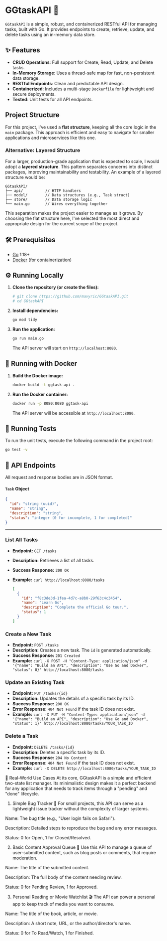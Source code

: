 # GGtaskAPI 🚀

`GGtaskAPI` is a simple, robust, and containerized RESTful API for managing tasks, built with Go. It provides endpoints to create, retrieve, update, and delete tasks using an in-memory data store.

## ✨ Features

- **CRUD Operations**: Full support for Create, Read, Update, and Delete tasks.
- **In-Memory Storage**: Uses a thread-safe map for fast, non-persistent data storage.
- **RESTful Endpoints**: Clean and predictable API design.
- **Containerized**: Includes a multi-stage `Dockerfile` for lightweight and secure deployments.
- **Tested**: Unit tests for all API endpoints.

## Project Structure

For this project, I've used a **flat structure**, keeping all the core logic in the `main` package. This approach is efficient and easy to navigate for smaller applications and microservices like this one.

### Alternative: Layered Structure

For a larger, production-grade application that is expected to scale, I would adopt a **layered structure**. This pattern separates concerns into distinct packages, improving maintainability and testability.
An example of a layered structure would be:

```
GGtaskAPI/
├── api/          // HTTP handlers
├── model/        // Data structures (e.g., Task struct)
├── store/        // Data storage logic
└── main.go       // Wires everything together
```

This separation makes the project easier to manage as it grows. By choosing the flat structure here, I've selected the most direct and appropriate design for the current scope of the project.

## 🛠️ Prerequisites

- [Go](https://go.dev/doc/install) 1.18+
- [Docker](https://docs.docker.com/get-docker/) (for containerization)

## ⚙️ Running Locally

1.  **Clone the repository (or create the files):**
    ```bash
    # git clone https://github.com/mavyric/GGtaskAPI.git
    # cd GGtaskAPI
    ```

2.  **Install dependencies:**
    ```bash
    go mod tidy
    ```

3.  **Run the application:**
    ```bash
    go run main.go
    ```
    The API server will start on `http://localhost:8080`.

## 🐳 Running with Docker

1.  **Build the Docker image:**
    ```bash
    docker build -t ggtask-api .
    ```

2.  **Run the Docker container:**
    ```bash
    docker run -p 8080:8080 ggtask-api
    ```
    The API server will be accessible at `http://localhost:8080`.

## 🧪 Running Tests

To run the unit tests, execute the following command in the project root:

```bash
go test -v
```

## 📜 API Endpoints

All request and response bodies are in JSON format.

#### `Task` Object

```json
{
  "id": "string (uuid)",
  "name": "string",
  "description": "string",
  "status": "integer (0 for incomplete, 1 for completed)"
}
```

---

### **List All Tasks**

-   **Endpoint:** `GET /tasks`
-   **Description:** Retrieves a list of all tasks.
-   **Success Response:** `200 OK`
-   **Example:** `curl http://localhost:8080/tasks`

    ```json
    [
      {
        "id": "f8c3de3d-1fea-4d7c-a8b0-29f63c4c3454",
        "name": "Learn Go",
        "description": "Complete the official Go tour.",
        "status": 1
      }
    ]
    ```

### **Create a New Task**

-   **Endpoint:** `POST /tasks`
-   **Description:** Creates a new task. The `id` is generated automatically.
-   **Success Response:** `201 Created`
-   **Example:** `curl -X POST -H "Content-Type: application/json" -d '{"name": "Build an API", "description": "Use Go and Docker", "status": 0}' http://localhost:8080/tasks`

### **Update an Existing Task**

-   **Endpoint:** `PUT /tasks/{id}`
-   **Description:** Updates the details of a specific task by its ID.
-   **Success Response:** `200 OK`
-   **Error Response:** `404 Not Found` if the task ID does not exist.
-   **Example:** `curl -X PUT -H "Content-Type: application/json" -d '{"name": "Build an API", "description": "Use Go and Docker", "status": 1}' http://localhost:8080/tasks/YOUR_TASK_ID`

### **Delete a Task**

-   **Endpoint:** `DELETE /tasks/{id}`
-   **Description:** Deletes a specific task by its ID.
-   **Success Response:** `204 No Content`
-   **Error Response:** `404 Not Found` if the task ID does not exist.
-   **Example:** `curl -X DELETE http://localhost:8080/tasks/YOUR_TASK_ID`

🚀 Real-World Use Cases
At its core, GGtaskAPI is a simple and efficient two-state list manager. Its minimalistic design makes it a perfect backend for any application that needs to track items through a "pending" and "done" lifecycle.

1. Simple Bug Tracker 🐞
For small projects, this API can serve as a lightweight issue tracker without the complexity of larger systems.

Name: The bug title (e.g., "User login fails on Safari").

Description: Detailed steps to reproduce the bug and any error messages.

Status: 0 for Open, 1 for Closed/Resolved.

2. Basic Content Approval Queue 📝
Use this API to manage a queue of user-submitted content, such as blog posts or comments, that require moderation.

Name: The title of the submitted content.

Description: The full body of the content needing review.

Status: 0 for Pending Review, 1 for Approved.

3. Personal Reading or Movie Watchlist 🎬
The API can power a personal app to keep track of media you want to consume.

Name: The title of the book, article, or movie.

Description: A short note, URL, or the author/director's name.

Status: 0 for To Read/Watch, 1 for Finished.
